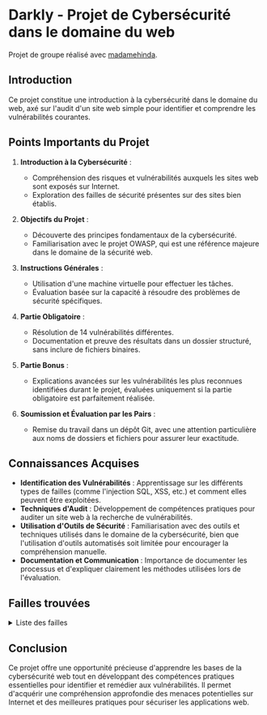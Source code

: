 # Darkly - Projet de Cybersécurité dans le domaine du web

Projet de groupe réalisé avec [madamehinda](https://github.com/madamehinda).

## Introduction

Ce projet constitue une introduction à la cybersécurité dans le domaine du web, axé sur l'audit d'un site web simple pour identifier et comprendre les vulnérabilités courantes.

## Points Importants du Projet

1. **Introduction à la Cybersécurité** :

   - Compréhension des risques et vulnérabilités auxquels les sites web sont exposés sur Internet.
   - Exploration des failles de sécurité présentes sur des sites bien établis.

2. **Objectifs du Projet** :

   - Découverte des principes fondamentaux de la cybersécurité.
   - Familiarisation avec le projet OWASP, qui est une référence majeure dans le domaine de la sécurité web.

3. **Instructions Générales** :

   - Utilisation d'une machine virtuelle pour effectuer les tâches.
   - Évaluation basée sur la capacité à résoudre des problèmes de sécurité spécifiques.

4. **Partie Obligatoire** :

   - Résolution de 14 vulnérabilités différentes.
   - Documentation et preuve des résultats dans un dossier structuré, sans inclure de fichiers binaires.

5. **Partie Bonus** :

   - Explications avancées sur les vulnérabilités les plus reconnues identifiées durant le projet, évaluées uniquement si la partie obligatoire est parfaitement réalisée.

6. **Soumission et Évaluation par les Pairs** :
   - Remise du travail dans un dépôt Git, avec une attention particulière aux noms de dossiers et fichiers pour assurer leur exactitude.

## Connaissances Acquises

- **Identification des Vulnérabilités** : Apprentissage sur les différents types de failles (comme l'injection SQL, XSS, etc.) et comment elles peuvent être exploitées.
- **Techniques d'Audit** : Développement de compétences pratiques pour auditer un site web à la recherche de vulnérabilités.
- **Utilisation d'Outils de Sécurité** : Familiarisation avec des outils et techniques utilisés dans le domaine de la cybersécurité, bien que l'utilisation d'outils automatisés soit limitée pour encourager la compréhension manuelle.
- **Documentation et Communication** : Importance de documenter les processus et d'expliquer clairement les méthodes utilisées lors de l'évaluation.


## Failles trouvées
<details>
<summary>Liste des failles</summary>
   
- [Bruteforce](https://github.com/BekxFR/Darkly/blob/main/Bruteforce/Ressources/README.md)  
- [Cookie Vulnerability](https://github.com/BekxFR/Darkly/blob/main/Cookie%20Vulnerability/Ressources/README.md)  
- [Crawlers](https://github.com/BekxFR/Darkly/blob/main/Crawlers/Ressources/README.md)  
- [File Inclusion](https://github.com/BekxFR/Darkly/blob/main/File%20Inclusion/Ressources/README.md)  
- [Formulaire Survey](https://github.com/BekxFR/Darkly/blob/main/Formulaire%20Survey/Ressources/README.md)  
- [Low Admin Pass](https://github.com/BekxFR/Darkly/blob/main/Low%20Admin%20Pass/Ressources/README.md)  
- [Modification Redirection](https://github.com/BekxFR/Darkly/blob/main/Modification%20Redirection/Ressources/README.md)  
- [Recover](https://github.com/BekxFR/Darkly/blob/main/Recover/README.md)  
- [Request Header](https://github.com/BekxFR/Darkly/blob/main/Request%20Header/Ressources/README.md)  
- [SQL Injection Member Search](https://github.com/BekxFR/Darkly/blob/main/SQL%20Injection%20Member%20Search/Ressources/README.md)  
- [SQL Injection Search Image](https://github.com/BekxFR/Darkly/blob/main/SQL%20Injection%20Search%20Image/Ressources/README.md)  
- [Upload Injection](https://github.com/BekxFR/Darkly/blob/main/Upload%20Injection/Ressources/README.md)  
- [XSS Form Injection](https://github.com/BekxFR/Darkly/blob/main/XSS%20Form%20Injection/Ressources/README.md)  
- [XSS Url Injection](https://github.com/BekxFR/Darkly/blob/main/XSS%20Url%20Injection/Ressources/README.md)

</details>

## Conclusion

Ce projet offre une opportunité précieuse d'apprendre les bases de la cybersécurité web tout en développant des compétences pratiques essentielles pour identifier et remédier aux vulnérabilités. Il permet d'acquérir une compréhension approfondie des menaces potentielles sur Internet et des meilleures pratiques pour sécuriser les applications web.

